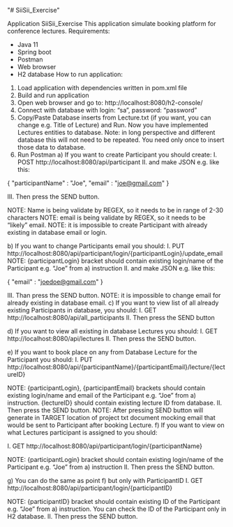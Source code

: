 "# SiiSii_Exercise" 

Application SiiSii_Exercise
This application simulate booking platform for conference lectures.
Requirements:
- Java 11
- Spring boot
- Postman
- Web browser
- H2 database
  How to run application:
1.	Load application with dependencies written in pom.xml file
2.	Build and run application
3.	Open web browser and go to:
      http://localhost:8080/h2-console/
4.	Connect with database with login: “sa”, password: “password”
5.	Copy/Paste Database inserts from Lecture.txt (if you want, you can change e.g. Title of Lecture) and Run. Now you have implemented Lectures entities to database.
      Note: in long perspective and different database this will not need to be repeated. You need only once to insert those data to database.
6.	Run Postman
      a)	If you want to create Participant you should create:
      I.	POST  http://localhost:8080/api/participant
      II.	and make JSON e.g. like this:

{
"participantName" : "Joe",
"email" : "joe@gmail.com"
}

III.	Then press the SEND button.

NOTE: Name is being validate by REGEX, so it needs to be in range of 2-30 characters
NOTE: email is being validate by REGEX, so it needs to be “likely” email.
NOTE: it is impossible to create Participant with already existing in database email or login.

b)	If you want to change Participants email you should:
I.	PUT  http://localhost:8080/api/participant/login/{participantLogin}/update_email
NOTE: {participantLogin} bracket should contain existing login/name of the Participant e.g. “Joe” from a) instruction
II.	and make JSON e.g. like this:

{
"email" : "joedoe@gmail.com"
}

III.	Than press the SEND button.
NOTE: it is impossible to change email for already existing in database email.
c)	If you want to view list of all already existing Participants in database, you should:
I.	GET http://localhost:8080/api/all_participants
II.	Then press the SEND button

d)	If you want to view all existing in database Lectures you should:
I.	GET http://localhost:8080/api/lectures
II.	Then press the SEND button.

e)	If you want to book place on any from Database Lecture for the Participant you should:
I. PUT  http://localhost:8080/api/{participantName}/{participantEmail}/lecture/{lectureID}

NOTE: {participantLogin}, {participantEmail} brackets should contain existing login/name and email of the Participant e.g. “Joe” from a) instruction. {lectureID} should contain existing lecture ID from database.
II. Then press the SEND button.
NOTE: After pressing SEND button will generate in TARGET location of project txt document mocking email that would be sent to Participant after booking Lecture.
f)	If you want to view on what Lectures participant is assigned to you should:

I.	GET http://localhost:8080/api/participant/login/{participantName}

NOTE: {participantLogin} bracket should contain existing login/name of the Participant e.g. “Joe” from a) instruction
II.	Then press the SEND button.

g)	You can do the same as point f) but only with ParticipantID
I.	GET http://localhost:8080/api/participant/login/{participantID}

NOTE: {participantID} bracket should contain existing ID of the Participant e.g. “Joe” from a) instruction. You can check the ID of the Participant only in H2 database.
II.	Then press the SEND button.


